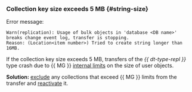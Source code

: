 ### Collection key size exceeds 5 MB {#string-size}

Error message:

```text
Warn(replication): Usage of bulk objects in 'database <DB name>'
breaks change event log, transfer is stopping.
Reason: (Location<item number>) Tried to create string longer than 16MB.
```

If the collection key size exceeds 5 MB, transfers of the _{{ dt-type-repl }}_ type crash due to {{ MG }} [internal limits](https://docs.mongodb.com/manual/reference/limits/) on the size of user objects.

**Solution:** [exclude](../../../../data-transfer/operations/endpoint/source/mongodb.md) any collections that exceed {{ MG }} limits from the transfer and [reactivate](../../../../data-transfer/operations/transfer.md#activate) it.
